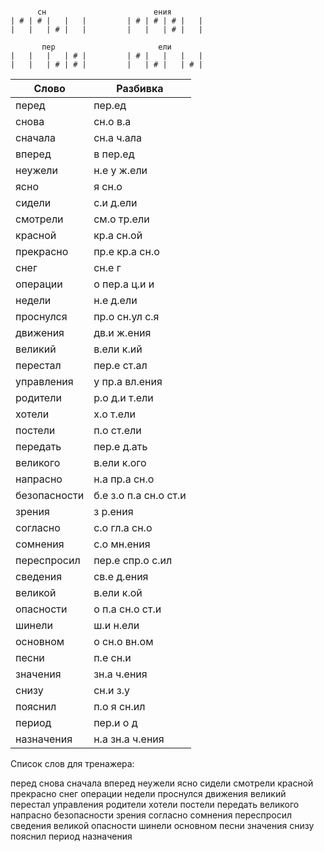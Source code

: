 ```

      сн                        ения
| # | # |   |   |         | # | # | # |   |
|   |   | # |   |         |   |   | # |   |

       пер                       ели
|   |   |   | # |         | # |   |   |   |
|   |   | # | # |         |   | # |   | # |

```

| Слово | Разбивка |
| --- | --- |
| перед | пер.ед | 
| снова | сн.о в.а | 
| сначала | сн.а ч.ала | 
| вперед | в пер.ед | 
| неужели | н.е у ж.ели | 
| ясно | я сн.о | 
| сидели | с.и д.ели | 
| смотрели | см.о тр.ели | 
| красной | кр.а сн.ой | 
| прекрасно | пр.е кр.а сн.о | 
| снег | сн.е г | 
| операции | о пер.а ц.и и | 
| недели | н.е д.ели | 
| проснулся | пр.о сн.ул с.я | 
| движения | дв.и ж.ения | 
| великий | в.ели к.ий | 
| перестал | пер.е ст.ал | 
| управления | у пр.а вл.ения | 
| родители | р.о д.и т.ели | 
| хотели | х.о т.ели | 
| постели | п.о ст.ели | 
| передать | пер.е д.ать | 
| великого | в.ели к.ого | 
| напрасно | н.а пр.а сн.о | 
| безопасности | б.е з.о п.а сн.о ст.и | 
| зрения | з р.ения | 
| согласно | с.о гл.а сн.о | 
| сомнения | с.о мн.ения | 
| переспросил | пер.е спр.о с.ил | 
| сведения | св.е д.ения | 
| великой | в.ели к.ой | 
| опасности | о п.а сн.о ст.и | 
| шинели | ш.и н.ели | 
| основном | о сн.о вн.ом | 
| песни | п.е сн.и | 
| значения | зн.а ч.ения | 
| снизу | сн.и з.у | 
| пояснил | п.о я сн.ил | 
| период | пер.и о д | 
| назначения | н.а зн.а ч.ения | 

Список слов для тренажера:

перед снова сначала вперед неужели ясно сидели смотрели красной прекрасно снег операции недели проснулся движения великий перестал управления родители хотели постели передать великого напрасно безопасности зрения согласно сомнения переспросил сведения великой опасности шинели основном песни значения снизу пояснил период назначения
